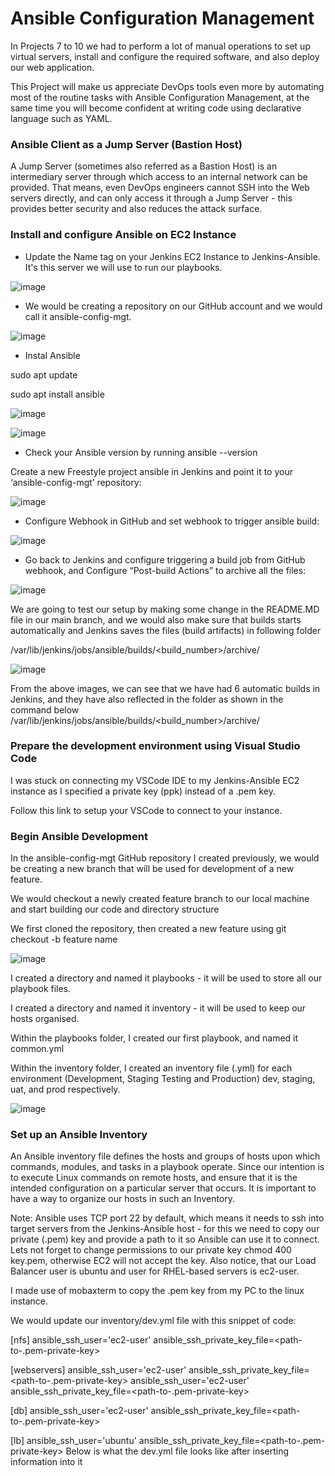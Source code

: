 # Ansible Configuration Management 

In Projects 7 to 10 we had to perform a lot of manual operations to set up virtual servers, install and configure the required software, and also deploy our web application.

This Project will make us appreciate DevOps tools even more by automating most of the routine tasks with Ansible Configuration Management, at the same time you will become confident at writing code using declarative language such as YAML.

### Ansible Client as a Jump Server (Bastion Host)

A Jump Server (sometimes also referred as a Bastion Host) is an intermediary server through which access to an internal network can be provided. That means, even DevOps engineers cannot SSH into the Web servers directly, and can only access it through a Jump Server - this provides better security and also reduces the attack surface.

### Install and configure Ansible on EC2 Instance
- Update the Name tag on your Jenkins EC2 Instance to Jenkins-Ansible. It's this server we will use to run our playbooks.

![image](https://user-images.githubusercontent.com/40290711/136100922-0d4bcbf5-ccc9-4bed-905c-c1512eb319f0.png)

- We would be creating a repository on our GitHub account and we would call it ansible-config-mgt.

![image](https://user-images.githubusercontent.com/40290711/136101107-a2367f81-7e06-441c-8aeb-a7adaddf32d6.png)

- Instal Ansible

sudo apt update

sudo apt install ansible

![image](https://user-images.githubusercontent.com/40290711/136101359-4b6b9267-4a9c-413c-a50e-4ebb32b9ec60.png)

![image](https://user-images.githubusercontent.com/40290711/136101442-3b4b6001-9b59-4dc3-b814-fcae90ae8850.png)

- Check your Ansible version by running ansible --version

Create a new Freestyle project ansible in Jenkins and point it to your ‘ansible-config-mgt’ repository:

![image](https://user-images.githubusercontent.com/40290711/136101645-d4397ce7-ed0b-4e92-9cb1-9fa000be1f7d.png)

- Configure Webhook in GitHub and set webhook to trigger ansible build:

![image](https://user-images.githubusercontent.com/40290711/136101754-3089d1eb-c15b-40fc-bfde-113a7c9f6a73.png)

- Go back to Jenkins and configure triggering a build job from GitHub webhook, and Configure “Post-build Actions” to archive all the files:

![image](https://user-images.githubusercontent.com/40290711/136102381-f611c399-380e-4f01-868b-78bf6155b839.png)

We are going to test our setup by making some change in the README.MD file in our main branch, and we would also make sure that builds starts automatically and Jenkins saves the files (build artifacts) in following folder

/var/lib/jenkins/jobs/ansible/builds/<build_number>/archive/

![image](https://user-images.githubusercontent.com/40290711/136102938-c45bb948-d4c2-4b7b-bc0a-5d8664a3a5fd.png)

From the above images, we can see that we have had 6 automatic builds in Jenkins, and they have also reflected in the folder as shown in the command below /var/lib/jenkins/jobs/ansible/builds/<build_number>/archive/

### Prepare the development environment using Visual Studio Code

I was stuck on connecting my VSCode IDE to my Jenkins-Ansible EC2 instance as I specified a private key (ppk) instead of a .pem key.

Follow this link to setup your VSCode to connect to your instance.

### Begin Ansible Development

In the ansible-config-mgt GitHub repository I created previously, we would be creating a new branch that will be used for development of a new feature.

We would checkout a newly created feature branch to our local machine and start building our code and directory structure

We first cloned the repository, then created a new feature using git checkout -b feature name

![image](https://user-images.githubusercontent.com/40290711/136103169-83a30268-2db2-4330-a16a-5ad778af1b89.png)

I created a directory and named it playbooks - it will be used to store all our playbook files.

I created a directory and named it inventory - it will be used to keep our hosts organised.

Within the playbooks folder, I created our first playbook, and named it common.yml

Within the inventory folder, I created an inventory file (.yml) for each environment (Development, Staging Testing and Production) dev, staging, uat, and prod respectively.

![image](https://user-images.githubusercontent.com/40290711/136103329-39c23daf-6918-435f-a2fe-2ed247b7347f.png)

### Set up an Ansible Inventory

An Ansible inventory file defines the hosts and groups of hosts upon which commands, modules, and tasks in a playbook operate. Since our intention is to execute Linux commands on remote hosts, and ensure that it is the intended configuration on a particular server that occurs. It is important to have a way to organize our hosts in such an Inventory.

Note: Ansible uses TCP port 22 by default, which means it needs to ssh into target servers from the Jenkins-Ansible host - for this we need to copy our private (.pem) key and provide a path to it so Ansible can use it to connect. Lets not forget to change permissions to our private key chmod 400 key.pem, otherwise EC2 will not accept the key. Also notice, that our Load Balancer user is ubuntu and user for RHEL-based servers is ec2-user.

I made use of mobaxterm to copy the .pem key from my PC to the linux instance.

We would update our inventory/dev.yml file with this snippet of code:

[nfs]
<NFS-Server-Private-IP-Address> ansible_ssh_user='ec2-user' ansible_ssh_private_key_file=<path-to-.pem-private-key>

[webservers]
<Web-Server1-Private-IP-Address> ansible_ssh_user='ec2-user' ansible_ssh_private_key_file=<path-to-.pem-private-key>
<Web-Server2-Private-IP-Address> ansible_ssh_user='ec2-user' ansible_ssh_private_key_file=<path-to-.pem-private-key>

[db]
<Database-Private-IP-Address> ansible_ssh_user='ec2-user' ansible_ssh_private_key_file=<path-to-.pem-private-key>

[lb]
<Load-Balancer-Private-IP-Address> ansible_ssh_user='ubuntu' ansible_ssh_private_key_file=<path-to-.pem-private-key>
Below is what the dev.yml file looks like after inserting information into it
